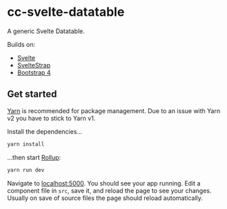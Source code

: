 # cc-svelte-datatable
A generic Svelte Datatable.

Builds on:
* [Svelte](https://svelte.dev/)
* [SvelteStrap](https://sveltestrap.js.org/)
* [Bootstrap 4](https://getbootstrap.com/docs/4.6/getting-started/introduction/)

## Get started

[Yarn](https://yarnpkg.com/) is recommended for package management.
Due to an issue with Yarn v2 you have to stick to Yarn v1.

Install the dependencies...

```bash
yarn install
```

...then start [Rollup](https://rollupjs.org):

```bash
yarn run dev
```

Navigate to [localhost:5000](http://localhost:5000). You should see your app running. Edit a component file in `src`, save it, and reload the page to see your changes.
Usually on save of source files the page should reload automatically.
